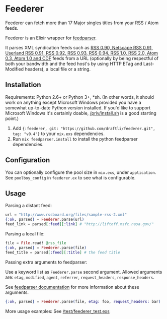 # Feederer

Feederer can fetch more than 17 Major singles titles from your RSS / Atom feeds.

Feederer is an Elixir wrapper for
[feedparser](https://github.com/kurtmckee/feedparser).

It parses XML syndication feeds such as [RSS 0.90, Netscape RSS 0.91, Userland
RSS 0.91, RSS 0.92, RSS 0.93, RSS 0.94, RSS 1.0, RSS 2.0, Atom 0.3, Atom 1.0 and
CDF](https://pythonhosted.org/feedparser/) feeds from a URL (optionally by being
respectful of both your bandwidth and the feed host's by using HTTP ETag and
Last-Modified headers), a local file or a string.

## Installation

Requirements: Python 2.6+ or Python 3+, *sh. (In other words, it should work on
anything except Microsoft Windows provided you have a somewhat up-to-date Python
version installed. If you'd like to support Microsoft Windows it's certainly
doable, [/priv/install.sh](/priv/install.sh) is a good starting point.)

1. Add `{:feederer, git: "https://github.com/draftli/feederer.git", tag: "v0.4"}`
to your `mix.exs` dependencies.
2. Run `mix feedparser.install` to install the python feedparser dependencies.

## Configuration

You can optionally configure the pool size in `mix.exs`, under `application`.
See `poolboy_config` in `feederer.ex` to see what is configurable.

## Usage

Parsing a distant feed:

```elixir
url = "http://www.rssboard.org/files/sample-rss-2.xml"
{:ok, parsed} = Feederer.parse(url)
feed_link = parsed[:feed][:link] # "http://liftoff.msfc.nasa.gov/"
```

Parsing a local file:

```elixir
file = File.read! @rss_file
{:ok, parsed} = Feederer.parse(file)
feed_title = parsed[:feed][:title] # the feed title
```

Passing extra arguments to feedparser:

Use a keyword list as `Feederer.parse` second argument. Allowed arguments are:
`etag`, `modified`, `agent`, `referrer`, `request_headers`,
`response_headers`.

See [feedparser documentation](https://pythonhosted.org/feedparser/) for more
information about these arguments.

```elixir
{:ok, parsed} = Feederer.parse(file, etag: foo, request_headers: bar)
```

More usage examples: See [/test/feederer_test.exs](/test/feederer_test.exs)
